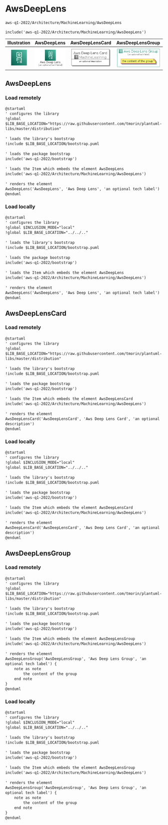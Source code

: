 # AwsDeepLens


```text
aws-q1-2022/Architecture/MachineLearning/AwsDeepLens
```

```text
include('aws-q1-2022/Architecture/MachineLearning/AwsDeepLens')
```



| Illustration | AwsDeepLens | AwsDeepLensCard | AwsDeepLensGroup |
| :---: | :---: | :---: | :---: |
| ![illustration for Illustration](../../../aws-q1-2022/Architecture/MachineLearning/AwsDeepLens.png) | ![illustration for AwsDeepLens](../../../aws-q1-2022/Architecture/MachineLearning/AwsDeepLens.Local.png) | ![illustration for AwsDeepLensCard](../../../aws-q1-2022/Architecture/MachineLearning/AwsDeepLensCard.Local.png) | ![illustration for AwsDeepLensGroup](../../../aws-q1-2022/Architecture/MachineLearning/AwsDeepLensGroup.Local.png) |




## AwsDeepLens

### Load remotely
```plantuml
@startuml
' configures the library
!global $LIB_BASE_LOCATION="https://raw.githubusercontent.com/tmorin/plantuml-libs/master/distribution"

' loads the library's bootstrap
!include $LIB_BASE_LOCATION/bootstrap.puml

' loads the package bootstrap
include('aws-q1-2022/bootstrap')

' loads the Item which embeds the element AwsDeepLens
include('aws-q1-2022/Architecture/MachineLearning/AwsDeepLens')

' renders the element
AwsDeepLens('AwsDeepLens', 'Aws Deep Lens', 'an optional tech label')
@enduml
```

### Load locally
```plantuml
@startuml
' configures the library
!global $INCLUSION_MODE="local"
!global $LIB_BASE_LOCATION="../../.."

' loads the library's bootstrap
!include $LIB_BASE_LOCATION/bootstrap.puml

' loads the package bootstrap
include('aws-q1-2022/bootstrap')

' loads the Item which embeds the element AwsDeepLens
include('aws-q1-2022/Architecture/MachineLearning/AwsDeepLens')

' renders the element
AwsDeepLens('AwsDeepLens', 'Aws Deep Lens', 'an optional tech label')
@enduml
```

## AwsDeepLensCard

### Load remotely
```plantuml
@startuml
' configures the library
!global $LIB_BASE_LOCATION="https://raw.githubusercontent.com/tmorin/plantuml-libs/master/distribution"

' loads the library's bootstrap
!include $LIB_BASE_LOCATION/bootstrap.puml

' loads the package bootstrap
include('aws-q1-2022/bootstrap')

' loads the Item which embeds the element AwsDeepLensCard
include('aws-q1-2022/Architecture/MachineLearning/AwsDeepLens')

' renders the element
AwsDeepLensCard('AwsDeepLensCard', 'Aws Deep Lens Card', 'an optional description')
@enduml
```

### Load locally
```plantuml
@startuml
' configures the library
!global $INCLUSION_MODE="local"
!global $LIB_BASE_LOCATION="../../.."

' loads the library's bootstrap
!include $LIB_BASE_LOCATION/bootstrap.puml

' loads the package bootstrap
include('aws-q1-2022/bootstrap')

' loads the Item which embeds the element AwsDeepLensCard
include('aws-q1-2022/Architecture/MachineLearning/AwsDeepLens')

' renders the element
AwsDeepLensCard('AwsDeepLensCard', 'Aws Deep Lens Card', 'an optional description')
@enduml
```

## AwsDeepLensGroup

### Load remotely
```plantuml
@startuml
' configures the library
!global $LIB_BASE_LOCATION="https://raw.githubusercontent.com/tmorin/plantuml-libs/master/distribution"

' loads the library's bootstrap
!include $LIB_BASE_LOCATION/bootstrap.puml

' loads the package bootstrap
include('aws-q1-2022/bootstrap')

' loads the Item which embeds the element AwsDeepLensGroup
include('aws-q1-2022/Architecture/MachineLearning/AwsDeepLens')

' renders the element
AwsDeepLensGroup('AwsDeepLensGroup', 'Aws Deep Lens Group', 'an optional tech label') {
    note as note
        the content of the group
    end note
}
@enduml
```

### Load locally
```plantuml
@startuml
' configures the library
!global $INCLUSION_MODE="local"
!global $LIB_BASE_LOCATION="../../.."

' loads the library's bootstrap
!include $LIB_BASE_LOCATION/bootstrap.puml

' loads the package bootstrap
include('aws-q1-2022/bootstrap')

' loads the Item which embeds the element AwsDeepLensGroup
include('aws-q1-2022/Architecture/MachineLearning/AwsDeepLens')

' renders the element
AwsDeepLensGroup('AwsDeepLensGroup', 'Aws Deep Lens Group', 'an optional tech label') {
    note as note
        the content of the group
    end note
}
@enduml
```

